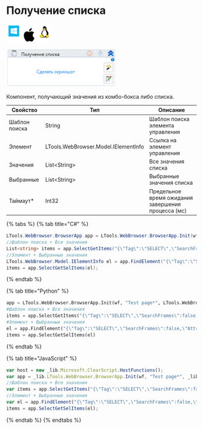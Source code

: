 # Получение списка

![](<../../../.gitbook/assets/image (100) (1) (1) (1) (1) (1) (1) (10) (215).png>)

![](<../../../.gitbook/assets/image (394).png>)

Компонент, получающий значения из комбо-бокса либо списка.

| Свойство      | Тип                                  | Описание                                           |
| ------------- | ------------------------------------ | -------------------------------------------------- |
| Шаблон поиска | String                               | Шаблон поиска элемента управления                  |
| Элемент       | LTools.WebBrowser.Model.IElementInfo | Ссылка на элемент управления                       |
| Значения      | List\<String>                        | Все значения списка                                |
| Выбранные     | List\<String>                        | Выбранные значения списка                          |
| Таймаут\*     | Int32                                | Предельное время ожидания завершения процесса (мс) |

{% tabs %}
{% tab title="C#" %}
```csharp
LTools.WebBrowser.BrowserApp app = LTools.WebBrowser.BrowserApp.Init(wf, "Test page*", LTools.WebBrowser.Model.BrowserTypes_Short.IE);
//Шаблон поиска + Все значения
List<string> items = app.SelectGetItems("{\"Tag\":\"SELECT\",\"SearchFrames\":false,\"Attributes\":[{\"Key\":\"ID\",\"Value\":\"lstbxList\"}]}");
//Элемент + Выбранные значения
LTools.WebBrowser.Model.IElementInfo el = app.FindElement("{\"Tag\":\"SELECT\",\"SearchFrames\":false,\"Attributes\":[{\"Key\":\"ID\",\"Value\":\"lstbxList\"}]}");
items = app.SelectGetSelItems(el);
```
{% endtab %}

{% tab title="Python" %}
```python
app = LTools.WebBrowser.BrowserApp.Init(wf, "Test page*", LTools.WebBrowser.Model.BrowserTypes_Short.IE)
#Шаблон поиска + Все значения
items = app.SelectGetItems("{\"Tag\":\"SELECT\",\"SearchFrames\":false,\"Attributes\":[{\"Key\":\"ID\",\"Value\":\"lstbxList\"}]}")
#Элемент + Выбранные значения
el = app.FindElement("{\"Tag\":\"SELECT\",\"SearchFrames\":false,\"Attributes\":[{\"Key\":\"ID\",\"Value\":\"lstbxList\"}]}")
items = app.SelectGetSelItems(el)
```
{% endtab %}

{% tab title="JavaScript" %}
```javascript
var host = new _lib.Microsoft.ClearScript.HostFunctions();
var app = _lib.LTools.WebBrowser.BrowserApp.Init(wf, "Test page*", _lib.LTools.WebBrowser.Model.BrowserTypes_Short.IE);
//Шаблон поиска + Все значения
var items = app.SelectGetItems("{\"Tag\":\"SELECT\",\"SearchFrames\":false,\"Attributes\":[{\"Key\":\"ID\",\"Value\":\"lstbxList\"}]}");
//Элемент + Выбранные значения
var el = app.FindElement("{\"Tag\":\"SELECT\",\"SearchFrames\":false,\"Attributes\":[{\"Key\":\"ID\",\"Value\":\"lstbxList\"}]}");
items = app.SelectGetSelItems(el);
```
{% endtab %}
{% endtabs %}
